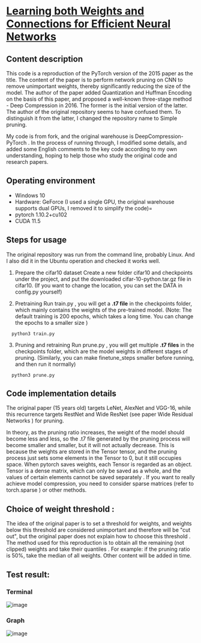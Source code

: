# [Learning both Weights and Connections for Efficient Neural Networks](https://arxiv.org/abs/1506.02626)

## Content description

This code is a reproduction of the PyTorch version of the 2015 paper as the title. The content of the paper is to perform network pruning on CNN to remove unimportant weights, thereby significantly reducing the size of the model. The author of the paper added Quantization and Huffman Encoding on the basis of this paper, and proposed a well-known three-stage method - Deep Compression in 2016. The former is the initial version of the latter. The author of the original repository seems to have confused them. To distinguish it from the latter, I changed the repository name to Simple pruning.

My code is from fork, and the original warehouse is DeepCompression-PyTorch . In the process of running through, I modified some details, and added some English comments to the key code according to my own understanding, hoping to help those who study the original code and research papers.


## Operating environment
* Windows 10
* Hardware: GeForce (I used a single GPU, the original warehouse supports dual GPUs, I removed it to simplify the code)=
* pytorch 1.10.2+cu102 
* CUDA 11.5



## Steps for usage

The original repository was run from the command line, probably Linux. And I also did it in the Ubuntu operation and checked it works well.

1. Prepare the cifar10 dataset
Create a new folder cifar10 and checkpoints under the project, and put the downloaded cifar-10-python.tar.gz file in cifar10. (If you want to change the location, you can set the DATA in config.py yourself)

2. Pretraining
Run train.py , you will get a **.t7 file** in the checkpoints folder, which mainly contains the weights of the pre-trained model. (Note: The default training is 200 epochs, which takes a long time. You can change the epochs to a smaller size )
```
  python3 train.py
```

3. Pruning and retraining
Run prune.py , you will get multiple **.t7 files** in the checkpoints folder, which are the model weights in different stages of pruning. (Similarly, you can make finetune_steps smaller before running, and then run it normally)
```
  python3 prune.py
```

## Code implementation details

The original paper (15 years old) targets LeNet, AlexNet and VGG-16, while this recurrence targets RestNet and Wide ResNet (see paper Wide Residual Networks ) for pruning.

In theory, as the pruning ratio increases, the weight of the model should become less and less, so the .t7 file generated by the pruning process will become smaller and smaller, but it will not actually decrease. This is because the weights are stored in the Tensor tensor, and the pruning process just sets some elements in the Tensor to 0, but it still occupies space. When pytorch saves weights, each Tensor is regarded as an object. Tensor is a dense matrix, which can only be saved as a whole, and the values ​​of certain elements cannot be saved separately . If you want to really achieve model compression, you need to consider sparse matrices (refer to torch.sparse ) or other methods.


## Choice of weight threshold :

The idea of ​​​​the original paper is to set a threshold for weights, and weights below this threshold are considered unimportant and therefore will be "cut out", but the original paper does not explain how to choose this threshold .
The method used for this reproduction is to obtain all the remaining (not clipped) weights and take their quantiles . For example: if the pruning ratio is 50%, take the median of all weights.
Other content will be added in time.


## Test result:
### Terminal
![image](https://user-images.githubusercontent.com/51250746/156700351-5b079399-ebf4-445f-825e-6a873127fbb9.png)

### Graph
![image](https://user-images.githubusercontent.com/51250746/156700406-5e208821-b6ea-4520-b625-1e290943908c.png)
